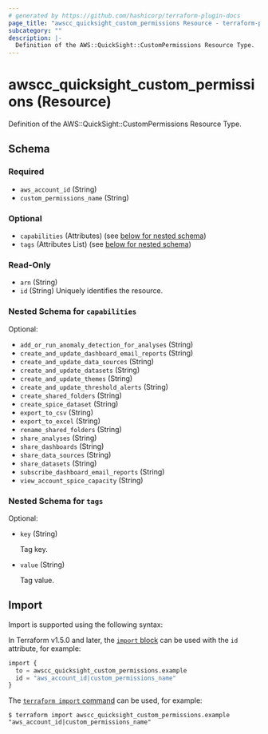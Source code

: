 ```yaml
---
# generated by https://github.com/hashicorp/terraform-plugin-docs
page_title: "awscc_quicksight_custom_permissions Resource - terraform-provider-awscc"
subcategory: ""
description: |-
  Definition of the AWS::QuickSight::CustomPermissions Resource Type.
---
```


# awscc_quicksight_custom_permissions (Resource)

Definition of the AWS::QuickSight::CustomPermissions Resource Type.



<!-- schema generated by tfplugindocs -->
## Schema

### Required

- `aws_account_id` (String)
- `custom_permissions_name` (String)

### Optional

- `capabilities` (Attributes) (see [below for nested schema](#nestedatt--capabilities))
- `tags` (Attributes List) (see [below for nested schema](#nestedatt--tags))

### Read-Only

- `arn` (String)
- `id` (String) Uniquely identifies the resource.

<a id="nestedatt--capabilities"></a>
### Nested Schema for `capabilities`

Optional:

- `add_or_run_anomaly_detection_for_analyses` (String)
- `create_and_update_dashboard_email_reports` (String)
- `create_and_update_data_sources` (String)
- `create_and_update_datasets` (String)
- `create_and_update_themes` (String)
- `create_and_update_threshold_alerts` (String)
- `create_shared_folders` (String)
- `create_spice_dataset` (String)
- `export_to_csv` (String)
- `export_to_excel` (String)
- `rename_shared_folders` (String)
- `share_analyses` (String)
- `share_dashboards` (String)
- `share_data_sources` (String)
- `share_datasets` (String)
- `subscribe_dashboard_email_reports` (String)
- `view_account_spice_capacity` (String)


<a id="nestedatt--tags"></a>
### Nested Schema for `tags`

Optional:

- `key` (String) <p>Tag key.</p>
- `value` (String) <p>Tag value.</p>

## Import

Import is supported using the following syntax:

In Terraform v1.5.0 and later, the [`import` block](https://developer.hashicorp.com/terraform/language/import) can be used with the `id` attribute, for example:

```terraform
import {
  to = awscc_quicksight_custom_permissions.example
  id = "aws_account_id|custom_permissions_name"
}
```

The [`terraform import` command](https://developer.hashicorp.com/terraform/cli/commands/import) can be used, for example:

```shell
$ terraform import awscc_quicksight_custom_permissions.example "aws_account_id|custom_permissions_name"
```
